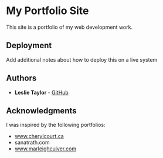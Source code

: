 # My Portfolio Site

This site is a portfolio of my web development work.

## Deployment

Add additional notes about how to deploy this on a live system

## Authors

* **Leslie Taylor** - [GitHub](https://github.com/leslietay)

## Acknowledgments

I was inspired by the following portfolios:
* www.cherylcourt.ca
* sanatrath.com
* www.marleighculver.com
